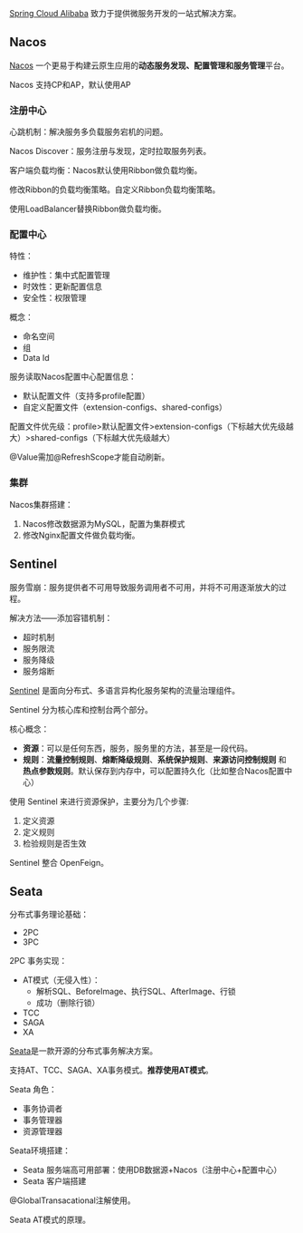 







[Spring Cloud Alibaba](https://github.com/alibaba/spring-cloud-alibaba/wiki) 致力于提供微服务开发的一站式解决方案。





## Nacos

[Nacos](https://nacos.io/zh-cn/index.html) 一个更易于构建云原生应用的**动态服务发现、配置管理和服务管理**平台。

Nacos 支持CP和AP，默认使用AP

### 注册中心

心跳机制：解决服务多负载服务宕机的问题。

Nacos Discover：服务注册与发现，定时拉取服务列表。

客户端负载均衡：Nacos默认使用Ribbon做负载均衡。

修改Ribbon的负载均衡策略。自定义Ribbon负载均衡策略。

使用LoadBalancer替换Ribbon做负载均衡。



### 配置中心

特性：

- 维护性：集中式配置管理
- 时效性：更新配置信息
- 安全性：权限管理

概念：

- 命名空间
- 组
- Data Id



服务读取Nacos配置中心配置信息：

- 默认配置文件（支持多profile配置）
- 自定义配置文件（extension-configs、shared-configs）



配置文件优先级：profile>默认配置文件>extension-configs（下标越大优先级越大）>shared-configs（下标越大优先级越大）

@Value需加@RefreshScope才能自动刷新。







### 集群



Nacos集群搭建：

1. Nacos修改数据源为MySQL，配置为集群模式
2. 修改Nginx配置文件做负载均衡。





## Sentinel

服务雪崩：服务提供者不可用导致服务调用者不可用，并将不可用逐渐放大的过程。

解决方法——添加容错机制：

- 超时机制
- 服务限流
- 服务降级
- 服务熔断



[Sentinel](https://sentinelguard.io/zh-cn/index.html) 是面向分布式、多语言异构化服务架构的流量治理组件。

Sentinel 分为核心库和控制台两个部分。

核心概念：

- **资源**：可以是任何东西，服务，服务里的方法，甚至是一段代码。
- **规则**：**流量控制规则**、**熔断降级规则**、**系统保护规则**、**来源访问控制规则** 和 **热点参数规则**。默认保存到内存中，可以配置持久化（比如整合Nacos配置中心）

使用 Sentinel 来进行资源保护，主要分为几个步骤:

1. 定义资源
2. 定义规则
3. 检验规则是否生效



Sentinel 整合 OpenFeign。



## Seata

分布式事务理论基础：

- 2PC
- 3PC



2PC 事务实现：

- AT模式（无侵入性）：
  - 解析SQL、BeforeImage、执行SQL、AfterImage、行锁
  - 成功（删除行锁）
- TCC
- SAGA
- XA



[Seata](https://seata.io/zh-cn/index.html)是一款开源的分布式事务解决方案。

支持AT、TCC、SAGA、XA事务模式。**推荐使用AT模式**。



Seata 角色：

- 事务协调者
- 事务管理器
- 资源管理器



Seata环境搭建：

- Seata 服务端高可用部署：使用DB数据源+Nacos（注册中心+配置中心）
- Seata 客户端搭建



@GlobalTransacational注解使用。



Seata AT模式的原理。

